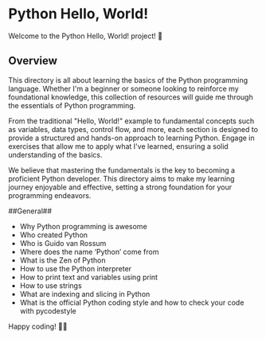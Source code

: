# Python Hello, World!

Welcome to the Python Hello, World! project! 👋


## Overview
This directory is all about learning the basics of the Python programming language. Whether I'm a beginner or someone looking to reinforce my foundational knowledge, this collection of resources will guide me through the essentials of Python programming.

From the traditional "Hello, World!" example to fundamental concepts such as variables, data types, control flow, and more, each section is designed to provide a structured and hands-on approach to learning Python. Engage in exercises that allow me to apply what I've learned, ensuring a solid understanding of the basics.

We believe that mastering the fundamentals is the key to becoming a proficient Python developer. This directory aims to make my learning journey enjoyable and effective, setting a strong foundation for your programming endeavors.


##General##
- Why Python programming is awesome
- Who created Python
- Who is Guido van Rossum
- Where does the name ‘Python’ come from
- What is the Zen of Python
- How to use the Python interpreter
- How to print text and variables using print
- How to use strings
- What are indexing and slicing in Python
- What is the official Python coding style and how to check your code with pycodestyle


Happy coding! 🐍✨
